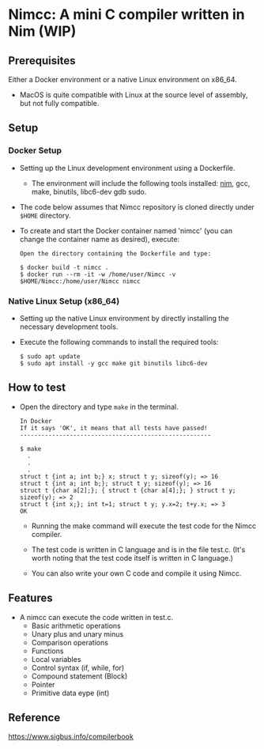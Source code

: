 # Nimcc: A mini C compiler written in Nim (WIP)

## Prerequisites

Either a Docker environment or a native Linux environment on x86_64.

  - MacOS is quite compatible with Linux at the source level of assembly, but not fully compatible.

## Setup

### Docker Setup

- Setting up the Linux development environment using a Dockerfile.

    - The environment will include the following tools installed: [nim](https://nim-lang.org/), gcc, make, binutils, libc6-dev gdb sudo.

- The code below assumes that Nimcc repository is cloned directly under `$HOME` directory.

- To create and start the Docker container named 'nimcc' (you can change the container name as desired), execute:

    ```
    Open the directory containing the Dockerfile and type:

    $ docker build -t nimcc .
    $ docker run --rm -it -w /home/user/Nimcc -v $HOME/Nimcc:/home/user/Nimcc nimcc
    ```

### Native Linux Setup (x86_64)

- Setting up the native Linux environment by directly installing the necessary development tools.

- Execute the following commands to install the required tools:

    ```
    $ sudo apt update
    $ sudo apt install -y gcc make git binutils libc6-dev
    ```

## How to test

- Open the directory and type `make` in the terminal.

    ```
    In Docker
    If it says 'OK', it means that all tests have passed!
    ------------------------------------------------------

    $ make
      .
      .
      .
    struct t {int a; int b;} x; struct t y; sizeof(y); => 16
    struct t {int a; int b;}; struct t y; sizeof(y); => 16
    struct t {char a[2];}; { struct t {char a[4];}; } struct t y; sizeof(y); => 2
    struct t {int x;}; int t=1; struct t y; y.x=2; t+y.x; => 3
    OK
    ```

    - Running the make command will execute the test code for the Nimcc compiler.

    - The test code is written in C language and is in the file test.c. (It's worth noting that the test code itself is written in C language.)

    - You can also write your own C code and compile it using Nimcc.

## Features

- A nimcc can execute the code written in test.c.
    - Basic arithmetic operations
    - Unary plus and unary minus
    - Comparison operations
    - Functions
    - Local variables
    - Control syntax (if, while, for)
    - Compound statement (Block)
    - Pointer
    - Primitive data eype (int)

## Reference

https://www.sigbus.info/compilerbook

<!-- ## License MIT
Copyright 2024 Yuya Isaka under the terms of the MIT license
found at http://www.opensource.org/licenses/mit-license.html -->
